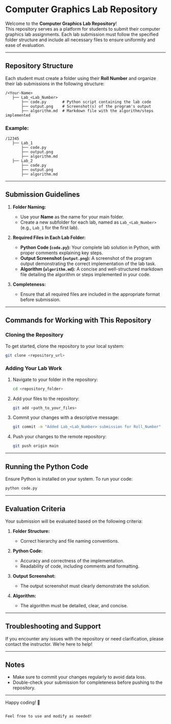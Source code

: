 # Computer Graphics Lab Repository

Welcome to the **Computer Graphics Lab Repository**!  
This repository serves as a platform for students to submit their computer graphics lab assignments. Each lab submission must follow the specified folder structure and include all necessary files to ensure uniformity and ease of evaluation.

---

## Repository Structure

Each student must create a folder using their **Roll Number** and organize their lab submissions in the following structure:

```
/<Your-Name>
   ├── Lab_<Lab_Number>
       ├── code.py       # Python script containing the lab code
       ├── output.png    # Screenshot(s) of the program's output
       ├── algorithm.md  # Markdown file with the algorithm/steps implemented
```

### Example:

```
/12345
   ├── Lab_1
       ├── code.py
       ├── output.png
       ├── algorithm.md
   ├── Lab_2
       ├── code.py
       ├── output.png
       ├── algorithm.md
```

---

## Submission Guidelines

1. **Folder Naming:**
   - Use your **Name** as the name for your main folder.
   - Create a new subfolder for each lab, named as `Lab_<Lab_Number>` (e.g., `Lab_1` for the first lab).
   
2. **Required Files in Each Lab Folder:**
   - **Python Code (`code.py`):** Your complete lab solution in Python, with proper comments explaining key steps.
   - **Output Screenshot (`output.png`):** A screenshot of the program output demonstrating the correct implementation of the lab task.
   - **Algorithm (`algorithm.md`):** A concise and well-structured markdown file detailing the algorithm or steps implemented in your code.

3. **Completeness:**
   - Ensure that all required files are included in the appropriate format before submission.

---

## Commands for Working with This Repository

### Cloning the Repository

To get started, clone the repository to your local system:
```bash
git clone <repository_url>
```

### Adding Your Lab Work

1. Navigate to your folder in the repository:
   ```bash
   cd <repository_folder>
   ```
2. Add your files to the repository:
   ```bash
   git add <path_to_your_files>
   ```
3. Commit your changes with a descriptive message:
   ```bash
   git commit -m "Added Lab_<Lab_Number> submission for Roll_Number"
   ```
4. Push your changes to the remote repository:
   ```bash
   git push origin main
   ```

---

## Running the Python Code

Ensure Python is installed on your system. To run your code:
```bash
python code.py
```

---

## Evaluation Criteria

Your submission will be evaluated based on the following criteria:

1. **Folder Structure:** 
   - Correct hierarchy and file naming conventions.

2. **Python Code:**
   - Accuracy and correctness of the implementation.
   - Readability of code, including comments and formatting.

3. **Output Screenshot:**
   - The output screenshot must clearly demonstrate the solution.

4. **Algorithm:**
   - The algorithm must be detailed, clear, and concise.

---

## Troubleshooting and Support

If you encounter any issues with the repository or need clarification, please contact the instructor. We’re here to help!

---

## Notes

- Make sure to commit your changes regularly to avoid data loss.
- Double-check your submission for completeness before pushing to the repository.

---

Happy coding! 🚀
```

Feel free to use and modify as needed!
